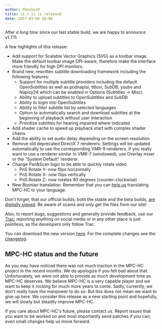 ```yaml
---
author: XhmikosR
title: v1.7.11 is released
date: 2017-03-06 16:00
---
```


After *a long time* since our last stable build, we are happy to announce v1.7.11.


A few highlights of this release:

* Add support for Scalable Vector Graphics (SVG) as a toolbar image.
  Make the default toolbar image DPI-aware, therefore make the interface more friendly for high DPI monitors.
* Brand new, rewritten subtitle downloading framework including the following features:
    * Support for multiple subtitle providers including the default OpenSubtitles as well as
      podnapisi, titlovi, SubDB, ysubs and Napisy24 which can be enabled in Options (Subtitles → Misc)
    * Ability to upload subtitles to OpenSubtitles and SubDB
    * Ability to login into OpenSubtitles
    * Ability to filter subtitle list by selected languages
    * Option to automatically search and download subtitles at the beginning of playback without user interaction
    * Prioritize subtitles for hearing impaired where indicated
* Add shader cache to speed up playback start with complex shader chains
* Add the ability to set audio delay depending on the screen resolution
* Remove old deprecated DirectX 7 renderers. Settings will be updated automatically to use the corresponding VMR-9 renderers.
  If you really want to use a renderer similar to VMR-7 (windowed), use Overlay mixer or the "System Default" renderer.
* Change Pan&Scan logic to be able to quickly rotate video
    * PnS Rotate Y- now flips horizontally
    * PnS Rotate X- now flips vertically
    * PnS Rotate Z- now rotates 90 degrees (counter-clockwise)
* New Bosnian translation. Remember that you can
  [help us](https://trac.mpc-hc.org/wiki/Translations) translating MPC-HC to your language.

Don't forget, that our official builds, both the stable and the beta builds,
[are digitally signed](/2013/02/25/binaries-are-signed/).
Be aware of scams and only get the files from our site!

Also, to report bugs, suggestions and generally provide feedback, use our [Trac](https://trac.mpc-hc.org/);
reporting anything on social media or in any other place is just pointless, as the developers only follow Trac.

You can download the new version [here](/downloads/).
For the complete changes see the [changelog](/changelog/).


## MPC-HC status and the future

As you may have noticed there was not much traction in the MPC-HC project in the recent months.
We do apologize if you felt bad about that. Unfortunately, we were not able to provide as much development time
as MPC-HC deserves.
We believe MPC-HC is a very capable player and we want to keep it rocking for much more years to come.
Sadly, currently, we don't really have the manpower to do so. But this does not mean we want to give up here.
We consider this release as a new starting point and hopefully, we will slowly but steadily improve MPC-HC.

If you care about MPC-HC's future, please contact us. Report issues that you want to be worked on and most importantly
send patches if you can; even small changes help us move forward.
